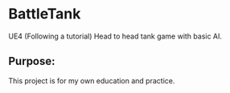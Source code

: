 # BattleTank
UE4 (Following a tutorial) Head to head tank game with basic AI.

## Purpose:
This project is for my own education and practice.
